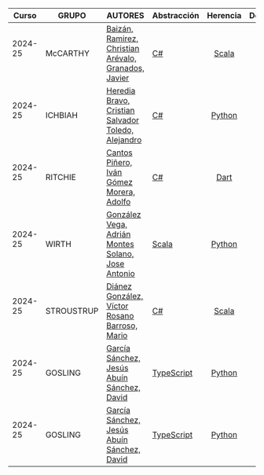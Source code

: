 | Curso | GRUPO | AUTORES  | Abstracción | Herencia | Delegación  | Inyección  | Anotaciones | Aspectos | Errores | Lambdas |
|---|---|---|:---|:---:|:---:|:---:|:---:|:---:|:---:|:---:|
| 2024-25 <br/> <br/>| McCARTHY | [Baizán, Ramirez, Christian](https://github.com/Chrisbayy) <br/> [Arévalo, Granados, Javier](https://github.com/mariaespanola) |  [C#](temas/abstraccion/lenguaje/)  | [Scala](temas/herencia/lenguaje/)  | [Ruby](temas/delegacion/lenguaje/) | [TypeCript](temas/inyeccion/lenguaje/) | [-](temas/anotaciones/lenguaje) | [-](temas/aspectos/lenguaje) | [Kotlin](temas/errores/lenguaje) | [Python](temas/lambdas/lenguaje) |
| 2024-25 <br/> <br/>| ICHBIAH | [Heredia Bravo, Cristian](https://github.com/CristianHerediaAlum) <br/> [Salvador Toledo, Alejandro](https://github.com/alex3695743) |  [C#](temas/abstraccion/csharp-01)  | [Python](temas/herencia/python)  | [Ruby](temas/delegacion/ruby-01) | [Java](temas/inyeccion/java) | [TypeScript](temas/anotaciones/typescript) | [Java](temas/aspectos/java) | [Scala](temas/errores/scala) | [Python](temas/lambdas/python-01) |
| 2024-25 <br/> <br/>| RITCHIE | [Cantos Piñero, Iván](https://github.com/Ibooooooo) <br/> [Gómez Morera, Adolfo](https://github.com/AdolfoGomezMorera) |  [C#](temas/abstraccion/csharp-01)  | [Dart](temas/herencia/python)  | [Kotlin](temas/delegacion/ruby-01) | [Java](temas/inyeccion/java) | [Java](temas/anotaciones/typescript) | [Python](temas/aspectos/java) | [Scala](temas/errores/scala) | [Ruby](temas/lambdas/python-01) |
| 2024-25 <br/> <br/>| WIRTH | [González Vega, Adrián](https://github.com/adrigongv23) <br/> [Montes Solano, Jose Antonio](https://github.com/josan3) | [Scala](temas/abstraccion/scala/) | [Python](temas/herencia/python/) | [C#](temas/delegacion/csharp/) | [C#](temas/inyeccion/csharp/) | [C#](temas/anotaciones/csharp) | [Java](temas/aspectos/java-01) | [Kotlin](temas/errores/kotlin) | [Python](temas/lambdas/python)
| 2024-25 <br/> <br/>| STROUSTRUP | [Diánez González, Víctor](https://github.com/VDianez) <br/> [Rosano Barroso, Mario](https://github.com/MarioRosano14) | [C#](temas/abstraccion/scala/) | [Scala](temas/herencia/python/) | [Ruby](temas/delegacion/csharp/) | [Lua](temas/inyeccion/csharp/) | [TypeScript](temas/anotaciones/csharp) | [Java](temas/aspectos/java-01) | [JavaScript](temas/errores/kotlin) | [Python](temas/lambdas/python)
| 2024-25 <br/> <br/>| GOSLING | [García Sánchez, Jesús](https://github.com/zusrico) <br/> [Abuín Sánchez, David](https://github.com/davidabuinESI) | [TypeScript](temas/abstraccion/typescript) | [Python](temas/herencia/python-01) | [Kotlin](temas/delegacion/kotlin) | [Java](temas/inyeccion/java-01) | [Java](temas/anotaciones/java) | [C++](temas/aspectos/cpp) | [Scala](temas/errores/scala-01) | [Ruby](temas/lambdas/ruby) |
| 2024-25 <br/> <br/>| GOSLING | [García Sánchez, Jesús](https://github.com/zusrico) <br/> [Abuín Sánchez, David](https://github.com/davidabuinESI) | [TypeScript](temas/abstraccion/typescript) | [Python](temas/herencia/python-01) | [Kotlin](temas/delegacion/kotlin) | [Java](temas/inyeccion/java-01) | [Java](temas/anotaciones/java) | [C++](temas/aspectos/cpp) | [Scala](temas/errores/scala-01) | [Ruby](temas/lambdas/ruby) |
